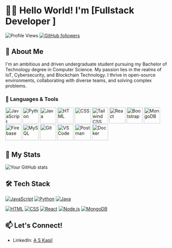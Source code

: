 # 👩‍💻 Hello World! I'm [Fullstack Developer ]

![Profile Views](https://komarev.com/ghpvc/?username=rock0007&color=green) [![GitHub followers](https://img.shields.io/github/followers/rock0007?style=social)](https://github.com/rock0007) 

## 🚀 About Me
I'm an ambitious and driven undergraduate student pursuing my Bachelor of Technology degree in Computer Science. My passion lies in the realms of IoT, Cybersecurity, and Blockchain Technology. I thrive in open-source environments, collaborating with diverse teams, and solving complex problems.

### 🌟 Languages & Tools

<p align="left">
  <img src="https://upload.wikimedia.org/wikipedia/commons/thumb/6/6a/JavaScript-logo.png/480px-JavaScript-logo.png" alt="JavaScript" width="50" height="50"/>
  <img src="https://upload.wikimedia.org/wikipedia/commons/c/c3/Python-logo-notext.svg" alt="Python" width="50" height="50"/>
  <img src="https://upload.wikimedia.org/wikipedia/en/3/30/Java_programming_language_logo.svg" alt="Java" width="50" height="50"/>
  <img src="https://upload.wikimedia.org/wikipedia/commons/6/61/HTML5_logo_and_wordmark.svg" alt="HTML" width="50" height="50"/>
  <img src="https://upload.wikimedia.org/wikipedia/commons/d/d5/CSS3_logo_and_wordmark.svg" alt="CSS" width="50" height="50"/>
  <img src="https://www.vectorlogo.zone/logos/tailwindcss/tailwindcss-icon.svg" alt="Tailwind CSS" width="50" height="50"/>
  <img src="https://upload.wikimedia.org/wikipedia/commons/thumb/a/a7/React-icon.svg/1280px-React-icon.svg.png" alt="React" width="50" height="50"/>
  <img src="https://upload.wikimedia.org/wikipedia/commons/thumb/b/b2/Bootstrap_logo.svg/768px-Bootstrap_logo.svg.png" alt="Bootstrap" width="50" height="50"/>

  <img src="https://upload.wikimedia.org/wikipedia/commons/9/94/MongoDB_Logo.svg](https://www.google.com/imgres?imgurl=https%3A%2F%2Fwww.liblogo.com%2Fimg-logo%2Fmo429m6b7-mongodb-logo-mongodb-original-wordmark-logo-free-icon-of-devicon.png&tbnid=fzMZFE48ZXJMaM&vet=12ahUKEwiawvrRhv-BAxUJQWwGHXWyD6sQMygEegQIARBZ..i&imgrefurl=https%3A%2F%2Fwww.liblogo.com%2Flib%2Fmongodb-logo.html&docid=NmCYHwHYhrYoEM&w=880&h=880&q=mongodb%20logo%20src%20link&ved=2ahUKEwiawvrRhv-BAxUJQWwGHXWyD6sQMygEegQIARBZ" alt="MongoDB" width="50" height="50"/>
  <img src="https://firebase.google.com/images/brand-guidelines/logo-vertical.png" alt="Firebase" width="50" height="50"/>
  <img src="https://upload.wikimedia.org/wikipedia/commons/0/0f/Mysql-circle.svg" alt="MySQL" width="50" height="50"/>
  <img src="https://git-scm.com/images/logos/downloads/Git-Icon-1788C.png" alt="Git" width="50" height="50"/>
  <img src="https://visualstudio.microsoft.com/wp-content/uploads/2019/06/BrandVisualStudioWin2019-3.svg" alt="VS Code" width="50" height="50"/>
  <img src="https://www.postman.com/assets/logos/pm-icon-vertical.png" alt="Postman" width="50" height="50"/>
  <img src="https://www.docker.com/sites/default/files/d8/styles/role_icon/public/2019-07/Moby-logo.png" alt="Docker" width="50" height="50"/>
</p>


## 🧠 My Stats
![Your GitHub stats](https://github-readme-stats.vercel.app/api?username=rock0007&show_icons=true&theme=radical)

## 🛠️ Tech Stack
[![JavaScript](https://img.shields.io/badge/JavaScript-★★★★☆-yellow)](https://www.javascript.com/)
[![Python](https://img.shields.io/badge/Python-★★★☆☆-blue)](https://www.python.org/)
[![Java](https://img.shields.io/badge/Java-★★★☆☆-red)](https://www.java.com/)

[![HTML](https://img.shields.io/badge/HTML-★★★★☆-orange)](https://developer.mozilla.org/en-US/docs/Web/HTML)
[![CSS](https://img.shields.io/badge/CSS-★★★★☆-purple)](https://developer.mozilla.org/en-US/docs/Web/CSS)
[![React](https://img.shields.io/badge/React-★★★★☆-lightgrey)](https://reactjs.org/)
[![Node.js](https://img.shields.io/badge/Node.js-★★★★☆-green)](https://nodejs.org/)
[![MongoDB](https://img.shields.io/badge/MongoDB-★★★★☆-brightgreen)](https://www.mongodb.com/)

## 📫 Let's Connect!
- LinkedIn: [A S Kapil](https://www.linkedin.com/in/askapil07/)
